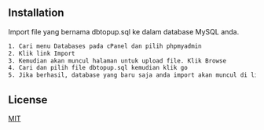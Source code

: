 ## Installation

Import file yang bernama dbtopup.sql ke dalam database MySQL anda.

```bash
1. Cari menu Databases pada cPanel dan pilih phpmyadmin
2. Klik link Import
3. Kemudian akan muncul halaman untuk upload file. Klik Browse
4. Cari dan pilih file dbtopup.sql kemudian klik go
5. Jika berhasil, database yang baru saja anda import akan muncul di list database anda.
```
## License

[MIT](LICENSE)
